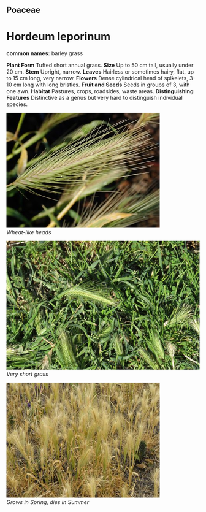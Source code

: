 ## Poaceae
# Hordeum leporinum
**common names:** barley grass

**Plant Form** Tufted short annual grass. **Size** Up to 50 cm tall, usually under 20 cm. **Stem** Upright, narrow. **Leaves** Hairless or sometimes hairy, flat, up to 15 cm long, very narrow. **Flowers** Dense cylindrical head of spikelets, 3-10 cm long with long bristles. **Fruit and Seeds** Seeds in groups of 3, with one awn. **Habitat** Pastures, crops, roadsides, waste areas. **Distinguishing Features** Distinctive as a genus but very hard to distinguish individual species.


![Wheat-like heads](3193_P6103186.jpg)  
 *Wheat-like heads* 

![Very short grass](4707_IMG_0945.jpg)  
 *Very short grass* 

![Grows in Spring, dies in Summer](34483_DSCF0415.jpg)  
 *Grows in Spring, dies in Summer* 

